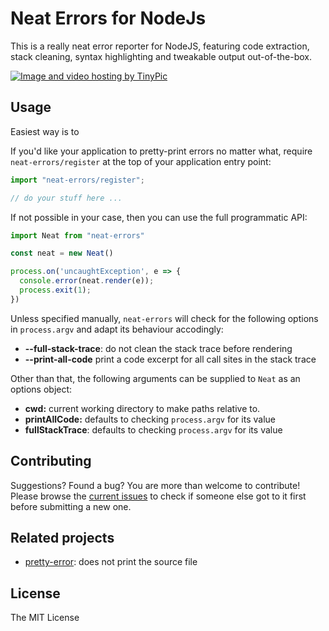 Neat Errors for NodeJs
======================

This is a really neat error reporter for NodeJS, featuring code extraction,
stack cleaning, syntax highlighting and tweakable output out-of-the-box.

<a href="http://nl.tinypic.com?ref=jsyumt" target="_blank"><img src="http://i64.tinypic.com/jsyumt.png" border="0" alt="Image and video hosting by TinyPic"></a>

## Usage

Easiest way is to 

If you'd like your application to pretty-print errors no matter what, require
`neat-errors/register` at the top of your application entry point:

```ts
import "neat-errors/register";

// do your stuff here ...
```

If not possible in your case, then you can use the full programmatic API:

```ts
import Neat from "neat-errors"

const neat = new Neat()

process.on('uncaughtException', e => {
  console.error(neat.render(e));
  process.exit(1);
})
```

Unless specified manually, `neat-errors` will check for the following options in
`process.argv` and adapt its behaviour accodingly:

 - **--full-stack-trace**: do not clean the stack trace before rendering
 - **--print-all-code** print a code excerpt for all call sites in the stack trace

Other than that, the following arguments can be supplied to `Neat` as an options object:

 - **cwd:** current working directory to make paths relative to. 
 - **printAllCode:** defaults to checking `process.argv` for its value
 - **fullStackTrace**: defaults to checking `process.argv` for its value

## Contributing

Suggestions? Found a bug? You are more than welcome to contribute! Please
browse the [current issues](https://github.com/samvv/node-neat-error/issues) to
check if someone else got to it first before submitting a new one.

## Related projects

 - [pretty-error](https://github.com/AriaMinaei/pretty-error): does not print the source file

## License

The MIT License

